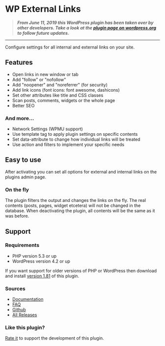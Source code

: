 WP External Links
=================

> **_From June 11, 2019 this WordPress plugin has been taken over by other developers. Take a look at the [plugin page on wordpress.org](https://wordpress.org/plugins/wp-external-links/)  to follow future updates._**

---

Configure settings for all internal and external links on your site.

Features
--------

 - Open links in new window or tab
 - Add "follow" or "nofollow"
 - Add "noopener" and "noreferrer" (for security)
 - Add link icons (font icons: font awesome, dashicons)
 - Set other attributes like title and CSS classes
 - Scan posts, comments, widgets or the whole page
 - Better SEO


### And more...

 - Network Settings (WPMU support)
 - Use template tag to apply plugin settings on specific contents
 - Set data-attribute to change how individual links will be treated
 - Use action and filters to implement your specific needs


Easy to use
-----------

After activating you can set all options for external and internal links on the plugins admin page.


### On the fly

The plugin filters the output and changes the links on the fly. The real contents (posts, pages, widget etcetera) will not be changed in the database.
When deactivating the plugin, all contents will be the same as it was before.


Support
-------

### Requirements

 - PHP version 5.3 or up
 - WordPress version 4.2 or up

If you want support for older versions of PHP or WordPress then download and install [version 1.81](https://downloads.wordpress.org/plugin/wp-external-links.1.81.zip) of this plugin.


### Sources

 - [Documentation](http://wordpress.org/extend/plugins/wp-external-links/other_notes/)
 - [FAQ](http://wordpress.org/extend/plugins/wp-external-links/faq/)
 - [Github](https://github.com/freelancephp/WP-External-Links)
 - [All Releases](https://wordpress.org/plugins/wp-external-links/developers/)


### Like this plugin?

[Rate it](http://wordpress.org/support/view/plugin-reviews/wp-external-links) to support the development of this plugin.

